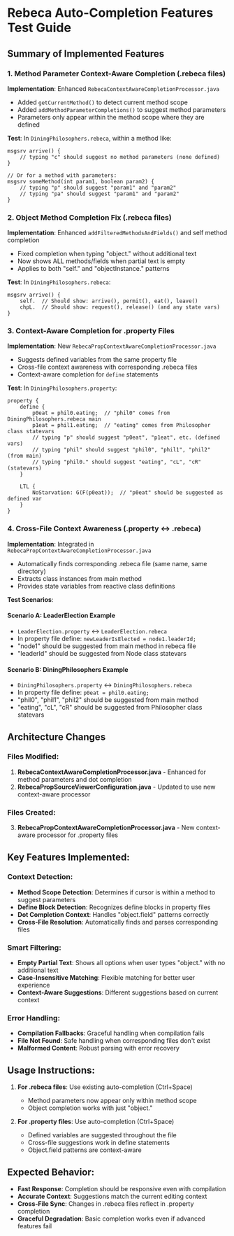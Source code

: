 # Rebeca Auto-Completion Features Test Guide

## Summary of Implemented Features

### 1. Method Parameter Context-Aware Completion (.rebeca files)

**Implementation**: Enhanced `RebecaContextAwareCompletionProcessor.java`

- Added `getCurrentMethod()` to detect current method scope
- Added `addMethodParameterCompletions()` to suggest method parameters
- Parameters only appear within the method scope where they are defined

**Test**: In `DiningPhilosophers.rebeca`, within a method like:

```rebeca
msgsrv arrive() {
    // typing "c" should suggest no method parameters (none defined)
}

// Or for a method with parameters:
msgsrv someMethod(int param1, boolean param2) {
    // typing "p" should suggest "param1" and "param2"
    // typing "pa" should suggest "param1" and "param2"
}
```

### 2. Object Method Completion Fix (.rebeca files)

**Implementation**: Enhanced `addFilteredMethodsAndFields()` and self method completion

- Fixed completion when typing "object." without additional text
- Now shows ALL methods/fields when partial text is empty
- Applies to both "self." and "objectInstance." patterns

**Test**: In `DiningPhilosophers.rebeca`:

```rebeca
msgsrv arrive() {
    self.  // Should show: arrive(), permit(), eat(), leave()
    chpL.  // Should show: request(), release() (and any state vars)
}
```

### 3. Context-Aware Completion for .property Files

**Implementation**: New `RebecaPropContextAwareCompletionProcessor.java`

- Suggests defined variables from the same property file
- Cross-file context awareness with corresponding .rebeca files
- Context-aware completion for `define` statements

**Test**: In `DiningPhilosophers.property`:

```property
property {
    define {
        p0eat = phil0.eating;  // "phil0" comes from DiningPhilosophers.rebeca main
        p1eat = phil1.eating;  // "eating" comes from Philosopher class statevars
        // typing "p" should suggest "p0eat", "p1eat", etc. (defined vars)
        // typing "phil" should suggest "phil0", "phil1", "phil2" (from main)
        // typing "phil0." should suggest "eating", "cL", "cR" (statevars)
    }

    LTL {
        NoStarvation: G(F(p0eat));  // "p0eat" should be suggested as defined var
    }
}
```

### 4. Cross-File Context Awareness (.property ↔ .rebeca)

**Implementation**: Integrated in `RebecaPropContextAwareCompletionProcessor.java`

- Automatically finds corresponding .rebeca file (same name, same directory)
- Extracts class instances from main method
- Provides state variables from reactive class definitions

**Test Scenarios**:

#### Scenario A: LeaderElection Example

- `LeaderElection.property` ↔ `LeaderElection.rebeca`
- In property file define: `newLeaderIsElected = node1.leaderId;`
- "node1" should be suggested from main method in rebeca file
- "leaderId" should be suggested from Node class statevars

#### Scenario B: DiningPhilosophers Example

- `DiningPhilosophers.property` ↔ `DiningPhilosophers.rebeca`
- In property file define: `p0eat = phil0.eating;`
- "phil0", "phil1", "phil2" should be suggested from main method
- "eating", "cL", "cR" should be suggested from Philosopher class statevars

## Architecture Changes

### Files Modified:

1. **RebecaContextAwareCompletionProcessor.java** - Enhanced for method parameters and dot completion
2. **RebecaPropSourceViewerConfiguration.java** - Updated to use new context-aware processor

### Files Created:

3. **RebecaPropContextAwareCompletionProcessor.java** - New context-aware processor for .property files

## Key Features Implemented:

### Context Detection:

- **Method Scope Detection**: Determines if cursor is within a method to suggest parameters
- **Define Block Detection**: Recognizes define blocks in property files
- **Dot Completion Context**: Handles "object.field" patterns correctly
- **Cross-File Resolution**: Automatically finds and parses corresponding files

### Smart Filtering:

- **Empty Partial Text**: Shows all options when user types "object." with no additional text
- **Case-Insensitive Matching**: Flexible matching for better user experience
- **Context-Aware Suggestions**: Different suggestions based on current context

### Error Handling:

- **Compilation Fallbacks**: Graceful handling when compilation fails
- **File Not Found**: Safe handling when corresponding files don't exist
- **Malformed Content**: Robust parsing with error recovery

## Usage Instructions:

1. **For .rebeca files**: Use existing auto-completion (Ctrl+Space)

   - Method parameters now appear only within method scope
   - Object completion works with just "object."

2. **For .property files**: Use auto-completion (Ctrl+Space)
   - Defined variables are suggested throughout the file
   - Cross-file suggestions work in define statements
   - Object.field patterns are context-aware

## Expected Behavior:

- **Fast Response**: Completion should be responsive even with compilation
- **Accurate Context**: Suggestions match the current editing context
- **Cross-File Sync**: Changes in .rebeca files reflect in .property completion
- **Graceful Degradation**: Basic completion works even if advanced features fail

